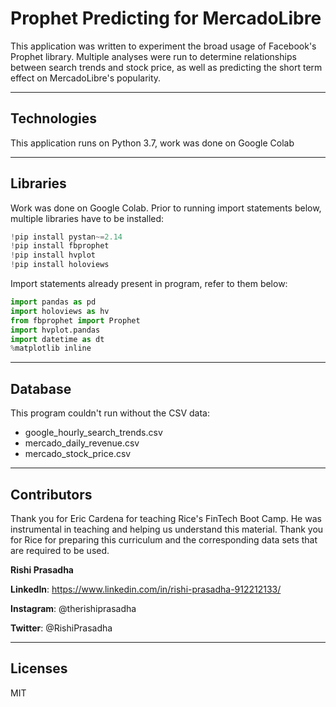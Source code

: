 # Prophet Predicting for MercadoLibre

This application was written to experiment the broad usage of Facebook's Prophet library. Multiple analyses were run to determine relationships between search trends and stock price, as well as predicting the short term effect on MercadoLibre's popularity. 

---

## Technologies 

This application runs on Python 3.7, work was done on Google Colab

---

## Libraries

Work was done on Google Colab. Prior to running import statements below, multiple libraries have to be installed: 

```python
!pip install pystan~=2.14
!pip install fbprophet
!pip install hvplot
!pip install holoviews
```
Import statements already present in program, refer to them below:

```python
import pandas as pd
import holoviews as hv
from fbprophet import Prophet
import hvplot.pandas
import datetime as dt
%matplotlib inline
```

---

## Database

This program couldn't run without the CSV data:

* google_hourly_search_trends.csv
* mercado_daily_revenue.csv
* mercado_stock_price.csv

---

## Contributors

Thank you for Eric Cardena for teaching Rice's FinTech Boot Camp. He was instrumental in teaching and helping us understand this material. Thank you for Rice for preparing this curriculum and the corresponding data sets that are required to be used. 

**Rishi Prasadha**

**LinkedIn**: https://www.linkedin.com/in/rishi-prasadha-912212133/

**Instagram**: @therishiprasadha

**Twitter**: @RishiPrasadha

---

## Licenses 

MIT